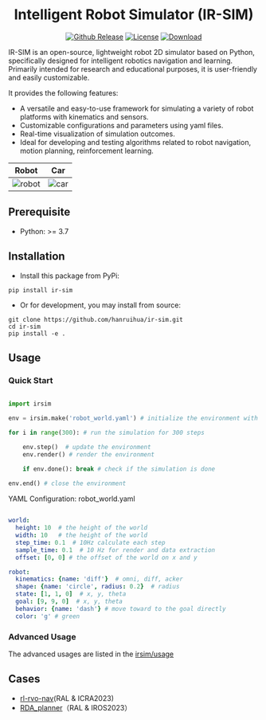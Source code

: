 <!-- <div align="center">
<img src="doc/image/ir-sim_logos/logo1_nobg.png" width = "200" >
</div>  -->


<div align="center">

# Intelligent Robot Simulator (IR-SIM)

<a href="https://img.shields.io/badge/release-v2.1.0-brightgreen?link=https%3A%2F%2Fgithub.com%2Fhanruihua%2Fir-sim%2Freleases%2F
)](https://github.com/hanruihua/ir-sim/releases/"><img src='https://img.shields.io/github/v/release/hanruihua/ir-sim?color=brightgreen' alt='Github Release'></a>
<a href="https://github.com/hanruihua/ir-sim?tab=MIT-1-ov-file"><img src='https://img.shields.io/badge/License-MIT-blue' alt='License'></a>
<a href="https://pypistats.org/packages/ir-sim"><img src='https://img.shields.io/pypi/dm/ir-sim' alt='Download'></a>

</div>

IR-SIM is an open-source, lightweight robot 2D simulator based on Python, specifically designed for intelligent robotics navigation and learning. Primarily intended for research and educational purposes, it is user-friendly and easily customizable.

It provides the following features:
  - A versatile and easy-to-use framework for simulating a variety of robot platforms with kinematics and sensors. 
  - Customizable configurations and parameters using yaml files.
  - Real-time visualization of simulation outcomes.
  - Ideal for developing and testing algorithms related to robot navigation, motion planning, reinforcement learning.


Robot             |  Car
:-------------------------:|:-------------------------:
![robot](doc/animations/rvo.gif)  |  ![car](doc/animations/car.gif)


## Prerequisite

- Python: >= 3.7

## Installation

- Install this package from PyPi:

```
pip install ir-sim
```

- Or for development, you may install from source: 

```
git clone https://github.com/hanruihua/ir-sim.git    
cd ir-sim   
pip install -e .  
```
 
## Usage

### Quick Start

```python

import irsim

env = irsim.make('robot_world.yaml') # initialize the environment with the configuration file

for i in range(300): # run the simulation for 300 steps

    env.step()  # update the environment
    env.render() # render the environment

    if env.done(): break # check if the simulation is done
        
env.end() # close the environment
```

YAML Configuration: robot_world.yaml

```yaml

world:
  height: 10  # the height of the world
  width: 10   # the height of the world
  step_time: 0.1  # 10Hz calculate each step
  sample_time: 0.1  # 10 Hz for render and data extraction 
  offset: [0, 0] # the offset of the world on x and y 

robot:
  kinematics: {name: 'diff'}  # omni, diff, acker
  shape: {name: 'circle', radius: 0.2}  # radius
  state: [1, 1, 0]  # x, y, theta
  goal: [9, 9, 0]  # x, y, theta
  behavior: {name: 'dash'} # move toward to the goal directly 
  color: 'g' # green
```


### Advanced Usage

The advanced usages are listed in the [irsim/usage](https://github.com/hanruihua/ir-sim/tree/main/irsim/usage)


<!-- ## YAML Configuration Example

```yaml

world:
  height: 10  
  width: 10   
  step_time: 0.1  
  sample_time: 0.1   
  offset: [0, 0] 
  collision_mode: 'stop'  # 'stop', 'unobstructed', 'reactive'
  control_mode: 'auto'  # 'auto', 'keyboard'

robot:
  - number: 10
    distribution: {name: 'circle', radius: 4.0, center: [5, 5]}  # name: 'circle', 'random',
    kinematics: {name: 'diff'} # name: 'diff', 'omni', acker
    shape: 
      - {name: 'circle', radius: 0.2}  # name: 'circle', 'rectangle'
    behavior: {name: 'rvo', vxmax: 1.3, vymax: 1.3, accer: 1.0, factor: 0.5} # name: 
    vel_min: [-2, -2.0]
    vel_max: [2, 2.0]
    color: ['royalblue', 'red', 'green', 'orange', 'purple', 'yellow', 'cyan', 'magenta', 'lime', 'pink', 'brown'] 
    arrive_mode: position   # position, state
    goal_threshold: 0.15
    plot:
      show_trail: true
      show_goal: true
      trail_fill: True
      trail_alpha: 0.2

obstacle:
  - shape: {name: 'circle', radius: 1.0}  
    state: [5, 5, 0]  
  
  - number: 10
    distribution: {name: 'manual'}
    shape:
      - {name: 'polygon', random_shape: true, center_range: [5, 10, 40, 30], avg_radius_range: [0.5, 2], irregularity_range: [0, 1], spikeyness_range: [0, 1], num_vertices_range: [4, 5]}  

  - shape: {name: 'linestring', vertices: [[5, 5], [4, 0], [1, 6]] } 
    state: [0, 0, 0] 

``` -->

## Cases
- [rl-rvo-nav](https://github.com/hanruihua/rl_rvo_nav)(RAL & ICRA2023)
- [RDA_planner](https://github.com/hanruihua/RDA_planner)（RAL & IROS2023）


<!-- ## Contact: 
hanrh@connect.hku.hk -->

<!-- ## Citation

```
@misc{ir-sim,
 author = "Ruihua Han",
 title = "ir-sim: Python based light-weight simulator for robotics navigation and learning.",
 year = 2024,
 url = "https://github.com/hanruihua/ir-sim"
}
``` -->





